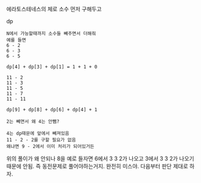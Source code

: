 에라토스테네스의 체로 소수 먼저 구해두고

dp

```
N에서 가능할때까지 소수들 빼주면서 더해줘
예를 들면
6 - 2
6 - 3
6 - 5

dp[4] + dp[3] + dp[1] = 1 + 1 + 0

11 - 2
11 - 3
11 - 5
11 - 7
11 - 11

dp[9] + dp[8] + dp[6] + dp[4] + 1

2는 빼면서 왜 4는 안뺌?

4는 dp때문에 앞에서 빼져있음
11 - 2 - 2를 구할 필요가 없음
왜냐면 9 - 2에서 이미 처리가 되어있거든
```

위의 풀이가 왜 안되나
8을 예로 들자면
6에서 3 3 2가 나오고
3에서 3 3 2가 나오기 때문에 안됨.
즉 동전문제로 풀어야하는거지.
완전히 미스야.
다음부터 판단 제대로 하자.
